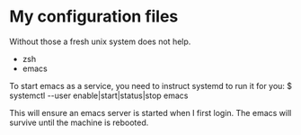 My configuration files
======================

Without those a fresh unix system does not help.

- zsh
- emacs

To start emacs as a service, you need to instruct systemd to run it for you: 
$ systemctl --user enable|start|status|stop emacs

This will ensure an emacs server is started when I first login. The emacs will
survive until the machine is rebooted.
